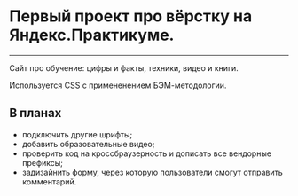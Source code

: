 # Первый проект про вёрстку на Яндекс.Практикуме.
------

Сайт про обучение: цифры и факты, техники, видео и книги.

Используется CSS c примененением БЭМ-методологии.

## В планах
* подключить другие шрифты;
* добавить образовательные видео;
* проверить код на кроссбраузерность и дописать все вендорные префиксы;
* задизайнить форму, через которую пользователи смогут отправить комментарий.
